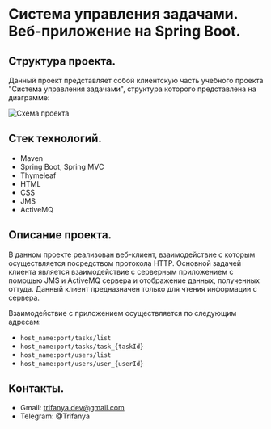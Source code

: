 # Система управления задачами. Веб-приложение на Spring Boot.

## Структура проекта.
Данный проект представляет собой клиентскую часть учебного проекта "Система управления задачами", структура которого представлена на диаграмме:

![Схема проекта](https://github.com/Trifanya/nictp-springboot-webapp/assets/80362982/c92b3370-8cc9-46e8-bcc1-0a2aea3f0f7f)

## Стек технологий.
- Maven
- Spring Boot, Spring MVC
- Thymeleaf
- HTML
- CSS
- JMS
- ActiveMQ

## Описание проекта.
В данном проекте реализован веб-клиент, взаимодействие с которым осуществляется посредством протокола HTTP.
Основной задачей клиента является взаимодействие с серверным приложением с помощью JMS и ActiveMQ сервера и отображение
данных, полученных оттуда. Данный клиент предназначен только для чтения информации с сервера.

Взаимодействие с приложением осуществляется по следующим адресам:
- ```host_name:port/tasks/list```
- ```host_name:port/tasks/task_{taskId}```
- ```host_name:port/users/list```
- ```host_name:port/users/user_{userId}```

## Контакты.
- Gmail: trifanya.dev@gmail.com
- Telegram: @Trifanya
